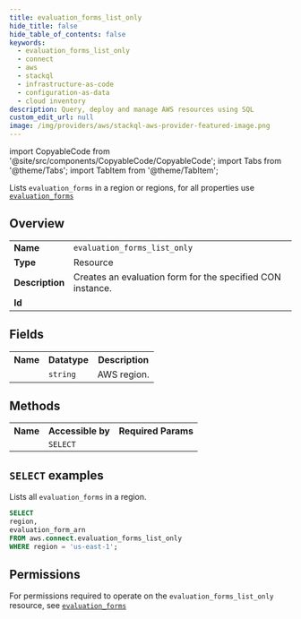 ```yaml
---
title: evaluation_forms_list_only
hide_title: false
hide_table_of_contents: false
keywords:
  - evaluation_forms_list_only
  - connect
  - aws
  - stackql
  - infrastructure-as-code
  - configuration-as-data
  - cloud inventory
description: Query, deploy and manage AWS resources using SQL
custom_edit_url: null
image: /img/providers/aws/stackql-aws-provider-featured-image.png
---
```


import CopyableCode from '@site/src/components/CopyableCode/CopyableCode';
import Tabs from '@theme/Tabs';
import TabItem from '@theme/TabItem';

Lists <code>evaluation_forms</code> in a region or regions, for all properties use <a href="/providers/aws/serviceName/evaluation_forms/"><code>evaluation_forms</code></a>

## Overview
<table><tbody>
<tr><td><b>Name</b></td><td><code>evaluation_forms_list_only</code></td></tr>
<tr><td><b>Type</b></td><td>Resource</td></tr>
<tr><td><b>Description</b></td><td>Creates an evaluation form for the specified CON instance.</td></tr>
<tr><td><b>Id</b></td><td><CopyableCode code="aws.connect.evaluation_forms_list_only" /></td></tr>
</tbody></table>

## Fields
<table><tbody><tr><th>Name</th><th>Datatype</th><th>Description</th></tr><tr><td><CopyableCode code="region" /></td><td><code>string</code></td><td>AWS region.</td></tr>
</tbody></table>

## Methods

<table><tbody>
  <tr>
    <th>Name</th>
    <th>Accessible by</th>
    <th>Required Params</th>
  </tr>
  <tr>
    <td><CopyableCode code="list_resources" /></td>
    <td><code>SELECT</code></td>
    <td><CopyableCode code="region" /></td>
  </tr>
</tbody></table>

## `SELECT` examples
Lists all <code>evaluation_forms</code> in a region.
```sql
SELECT
region,
evaluation_form_arn
FROM aws.connect.evaluation_forms_list_only
WHERE region = 'us-east-1';
```


## Permissions

For permissions required to operate on the <code>evaluation_forms_list_only</code> resource, see <a href="/providers/aws/connect/evaluation_forms/#permissions"><code>evaluation_forms</code></a>


